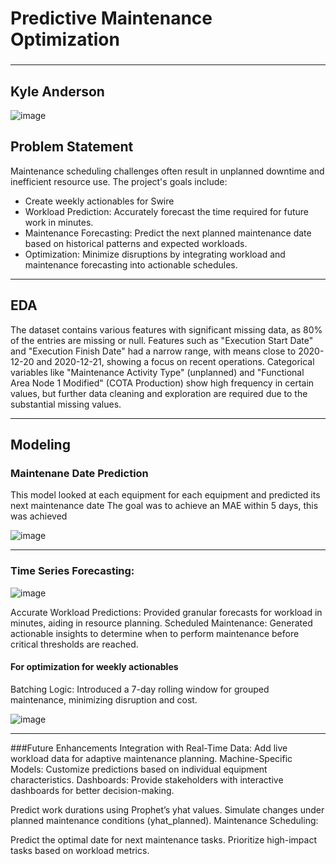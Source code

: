 # Predictive Maintenance Optimization
### 
---
Kyle Anderson
---


![image](https://github.com/user-attachments/assets/795701a7-b73b-4485-8d2c-cb51adb0ad32)



## Problem Statement

Maintenance scheduling challenges often result in unplanned downtime and inefficient resource use. The project's goals include:

* Create weekly actionables for Swire
* Workload Prediction: Accurately forecast the time required for future work in minutes.
* Maintenance Forecasting: Predict the next planned maintenance date based on historical patterns and expected workloads.
* Optimization: Minimize disruptions by integrating workload and maintenance forecasting into actionable schedules.

---

## EDA
The dataset contains various features with significant missing data, as 80% of the entries are missing or null. Features such as "Execution Start Date" and "Execution Finish Date" had a narrow range, with means close to 2020-12-20 and 2020-12-21, showing a focus on recent operations. Categorical variables like "Maintenance Activity Type" (unplanned) and "Functional Area Node 1 Modified" (COTA Production) show high frequency in certain values, but further data cleaning and exploration are required due to the substantial missing values.

---

## Modeling

### Maintenane Date Prediction
This model looked at each equipment for each equipment and predicted its next maintenance date
The goal was to achieve an MAE within 5 days, this was achieved

![image](https://github.com/user-attachments/assets/cd0f1556-4508-4ede-a248-4dfdd415e33c)


---

### Time Series Forecasting:

![image](https://github.com/user-attachments/assets/4c18c383-1d6d-45a2-8cc7-2537fc38c7d2)

Accurate Workload Predictions: Provided granular forecasts for workload in minutes, aiding in resource planning.
Scheduled Maintenance: Generated actionable insights to determine when to perform maintenance before critical thresholds are reached.
#### For optimization for weekly actionables
Batching Logic: Introduced a 7-day rolling window for grouped maintenance, minimizing disruption and cost.

![image](https://github.com/user-attachments/assets/acbb6401-6bad-43f4-8919-afd3ee477cad)

---

###Future Enhancements
Integration with Real-Time Data: Add live workload data for adaptive maintenance planning.
Machine-Specific Models: Customize predictions based on individual equipment characteristics.
Dashboards: Provide stakeholders with interactive dashboards for better decision-making.


Predict work durations using Prophet’s yhat values.
Simulate changes under planned maintenance conditions (yhat_planned).
Maintenance Scheduling:

Predict the optimal date for next maintenance tasks.
Prioritize high-impact tasks based on workload metrics.






